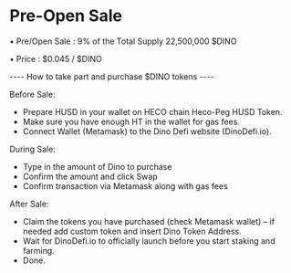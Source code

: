 # Pre-Open Sale

• Pre/Open Sale : 9% of the Total Supply 22,500,000 $DINO

• Price : $0.045 / $DINO

\---- How to take part and purchase $DINO tokens ----

Before Sale:

* Prepare HUSD in your wallet on HECO chain Heco-Peg HUSD Token.
* Make sure you have enough HT in the wallet for gas fees.
* Connect Wallet (Metamask) to the Dino Defi website (DinoDefi.io).

During Sale:

* Type in the amount of Dino to purchase
* Confirm the amount and click Swap
* Confirm transaction via Metamask along with gas fees

After Sale:

* Claim the tokens you have purchased (check Metamask wallet) – if needed add custom token and insert Dino Token Address.
* Wait for DinoDefi.io to officially launch before you start staking and farming.
* Done.

